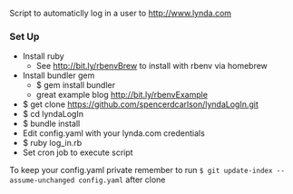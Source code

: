 Script to automaticlly log in a user to http://www.lynda.com

### Set Up ###
* Install ruby
    * See http://bit.ly/rbenvBrew to install with rbenv via homebrew
* Install bundler gem 
    * $ gem install bundler
    * great example blog http://bit.ly/rbenvExample
* $ get clone https://github.com/spencerdcarlson/lyndaLogIn.git 
* $ cd lyndaLogIn
* $ bundle install
* Edit config.yaml with your lynda.com credentials
* $ ruby log_in.rb
* Set cron job to execute script

To keep your config.yaml private remember to run `$ git update-index --assume-unchanged config.yaml` after clone

